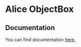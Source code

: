 # Alice ObjectBox

## Documentation
You can find documentation [here.](https://jhomlala.github.io/alice/)
